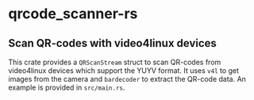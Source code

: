 # qrcode_scanner-rs

## Scan QR-codes with video4linux devices

This crate provides a `QRScanStream` struct to scan QR-codes from
video4linux devices which support the YUYV format.
It uses `v4l` to get images from the camera and `bardecoder` to extract
the QR-code data.
An example is provided in `src/main.rs`.
